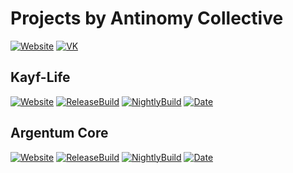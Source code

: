 # Projects by Antinomy Collective
[![Website](https://img.shields.io/website-up-down-green-red/https/antinomy-collective.org.svg?label=Website&style=flat-square)](https://antinomy-collective.org/)
[![VK](https://img.shields.io/badge/Contact-VK-blue.svg?style=flat-square)](https://vk.com/antinomy_collective)


## Kayf-Life

[![Website](https://img.shields.io/website-up-down-green-red/https/kayf-life.ru.svg?label=Website&style=flat-square)](https://kayf-life.ru/)
[![ReleaseBuild](https://img.shields.io/teamcity/https/ci.zapekan.us/e/Public_AntinomyColletcive_KayfLife_Release.svg?style=flat-square&amp;label=Release%20Build)](https://kayf-life.ru/downloads)
[![NightlyBuild](https://img.shields.io/teamcity/https/ci.zapekan.us/e/Public_AntinomyColletcive_KayfLife_Nightly.svg?style=flat-square&amp;label=Development%20Build)](https://github.com/AntinomyCollective/projects)
[![Date](https://img.shields.io/badge/Release%20date-2019%20Q1-blue.svg?style=flat-square)](https://github.com/AntinomyCollective/projects)

## Argentum Core

[![Website](https://img.shields.io/website-up-down-green-red/https/argentumcore.ru.svg?label=Website&style=flat-square)](https://argentumcore.ru/)
[![ReleaseBuild](https://img.shields.io/teamcity/https/ci.zapekan.us/e/Public_AntinomyColletcive_ArgenrumCore_Release.svg?style=flat-square&amp;label=Release%20Build)](https://argentumcore.ru/downloads)
[![NightlyBuild](https://img.shields.io/teamcity/https/ci.zapekan.us/e/Public_AntinomyColletcive_ArgenrumCore_Nighlty.svg?style=flat-square&amp;label=Development%20Build)](https://github.com/AntinomyCollective/projects)
[![Date](https://img.shields.io/badge/Release%20date-TBA-red.svg?style=flat-square)](https://github.com/AntinomyCollective/projects)
